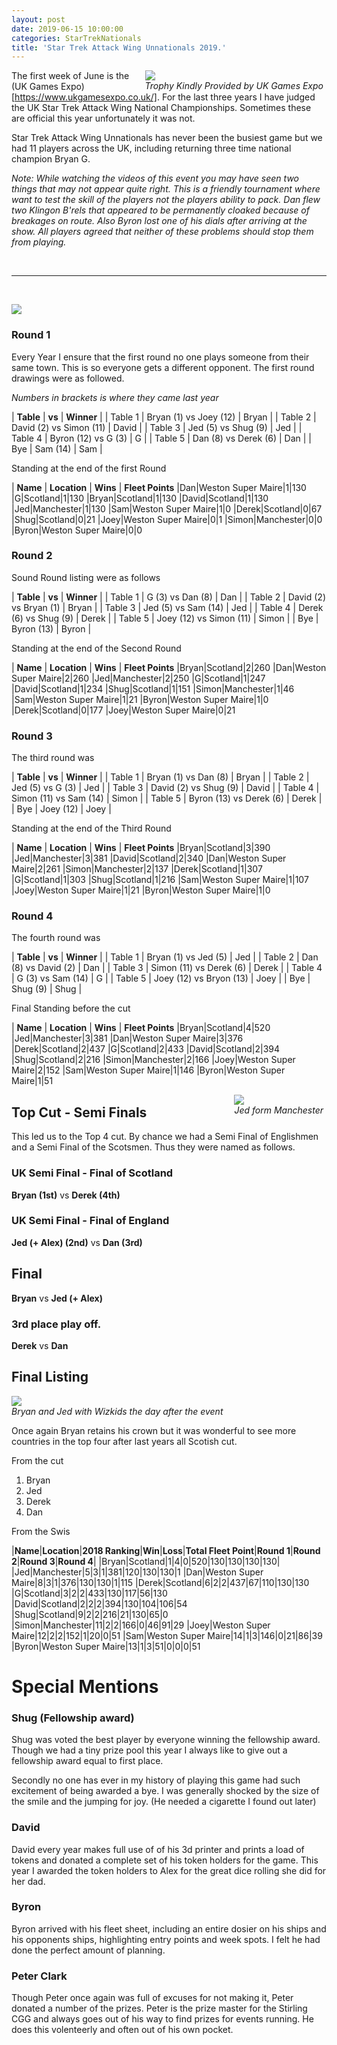 ```yaml
---
layout: post
date: 2019-06-15 10:00:00
categories: StarTrekNationals
title: 'Star Trek Attack Wing Unnationals 2019.'
---
```



<span style="float:right; margin-right:5px; margin-left:5px"> <img src="/images/2019-06-15-staw2.png" /><BR><i>_Trophy Kindly Provided by UK Games Expo_</i></span>


 The first week of June is the (UK Games Expo)[https://www.ukgamesexpo.co.uk/]. For the last three years I have judged the UK Star Trek Attack Wing National Championships. Sometimes these are official this year unfortunately it was not.

 Star Trek Attack Wing Unnationals has never been the busiest game but we had 11 players across the UK, including returning three time national champion Bryan G.


_Note: While watching the videos of this event you may have seen two things that may not appear quite right. This is a friendly tournament where want to test the skill of the players not the players ability to pack. Dan flew two Klingon B'rels that appeared to be permanently cloaked because of breakages on route. Also Byron lost one of his dials after arriving at the show. All players agreed that neither of these problems should stop them from playing._


<br/>
<hr/>
<br/>

![](/images/2019-06-15-staw3.png)
### Round 1

Every Year I ensure that the first round no one plays someone from their same town. This is so everyone gets a different opponent. The first round drawings were as followed.

*Numbers in brackets is where they came last year*

| **Table** | **vs** | **Winner** |
| Table 1 | Bryan (1) vs Joey (12) | Bryan |
| Table 2 | David (2) vs Simon (11) | David |
| Table 3   |  Jed (5) vs Shug (9) | Jed |
| Table 4   | Byron (12) vs G (3)  | G |
| Table 5   |  Dan (8) vs Derek (6)  | Dan |
| Bye   |  Sam (14) | Sam |




Standing at the end of the first Round

| **Name** |	**Location** |	**Wins** | **Fleet Points**
|Dan|Weston Super Maire|1|130
|G|Scotland|1|130
|Bryan|Scotland|1|130
|David|Scotland|1|130
|Jed|Manchester|1|130
|Sam|Weston Super Maire|1|0
|Derek|Scotland|0|67
|Shug|Scotland|0|21
|Joey|Weston Super Maire|0|1
|Simon|Manchester|0|0
|Byron|Weston Super Maire|0|0

### Round 2

Sound Round listing were as follows

| **Table** | **vs** | **Winner** |
| Table 1 | G (3) vs Dan (8) | Dan |
| Table 2 | David (2) vs Bryan (1) | Bryan |
| Table 3   |  Jed (5) vs Sam (14) | Jed |
| Table 4   | Derek (6) vs Shug (9)  | Derek |
| Table 5   |  Joey (12) vs Simon (11)  | Simon |
| Bye   |  Byron (13) | Byron |




Standing at the end of the Second Round

| **Name** |	**Location** |	**Wins** | **Fleet Points**
|Bryan|Scotland|2|260
|Dan|Weston Super Maire|2|260
|Jed|Manchester|2|250
|G|Scotland|1|247
|David|Scotland|1|234
|Shug|Scotland|1|151
|Simon|Manchester|1|46
|Sam|Weston Super Maire|1|21
|Byron|Weston Super Maire|1|0
|Derek|Scotland|0|177
|Joey|Weston Super Maire|0|21

### Round 3

The third round was

| **Table** | **vs** | **Winner** |
| Table 1 | Bryan (1) vs Dan (8) | Bryan |
| Table 2 | Jed (5) vs G (3) | Jed |
| Table 3   |  David (2) vs Shug (9) | David |
| Table 4   | Simon (11) vs Sam (14)  | Simon |
| Table 5   |  Byron (13) vs Derek (6)  | Derek |
| Bye   |  Joey (12) | Joey |



Standing at the end of the Third Round

| **Name** |	**Location** |	**Wins** | **Fleet Points**
|Bryan|Scotland|3|390
|Jed|Manchester|3|381
|David|Scotland|2|340
|Dan|Weston Super Maire|2|261
|Simon|Manchester|2|137
|Derek|Scotland|1|307
|G|Scotland|1|303
|Shug|Scotland|1|216
|Sam|Weston Super Maire|1|107
|Joey|Weston Super Maire|1|21
|Byron|Weston Super Maire|1|0


### Round 4

The fourth round was

| **Table** | **vs** | **Winner** |
| Table 1 | Bryan (1) vs Jed (5) | Jed |
| Table 2 | Dan (8) vs David (2) | Dan |
| Table 3   |  Simon (11) vs Derek (6) | Derek |
| Table 4   | G (3) vs Sam (14)  | G |
| Table 5   |  Joey (12) vs Bryon (13)  | Joey |
| Bye   |  Shug (9) | Shug |




Final Standing before the cut

| **Name** |	**Location** |	**Wins** | **Fleet Points**
|Bryan|Scotland|4|520
|Jed|Manchester|3|381
|Dan|Weston Super Maire|3|376
|Derek|Scotland|2|437
|G|Scotland|2|433
|David|Scotland|2|394
|Shug|Scotland|2|216
|Simon|Manchester|2|166
|Joey|Weston Super Maire|2|152
|Sam|Weston Super Maire|1|146
|Byron|Weston Super Maire|1|51


<span style="float:right; margin-right:5px; margin-left:5px"> <img src="/images/2019-06-15-staw1.png" /><BR><i>Jed form Manchester</i></span>

## Top Cut - Semi Finals

This led us to the Top 4 cut. By chance we had a Semi Final of Englishmen and a Semi Final of the Scotsmen. Thus they were named as follows.

### UK Semi Final - Final of Scotland

**Bryan (1st)** vs **Derek (4th)**


### UK Semi Final - Final of England

**Jed (+ Alex) (2nd)** vs **Dan (3rd)**

## Final

**Bryan** vs **Jed (+ Alex)**


### 3rd place play off.

**Derek** vs **Dan**

## Final Listing

![](/images/2019-06-15-stawwk.JPG)
<br>
*Bryan and Jed with Wizkids the day after the event*


Once again Bryan retains his crown but it was wonderful to see more countries in the top four after last years all Scotish cut.

From the cut
1. Bryan
2. Jed
3. Derek
4. Dan

From the Swis

|**Name**|**Location**|**2018 Ranking**|**Win**|**Loss**|**Total Fleet Point**|**Round 1**|**Round 2**|**Round 3**|**Round 4**|
|Bryan|Scotland|1|4|0|520|130|130|130|130|
|Jed|Manchester|5|3|1|381|120|130|130|1
|Dan|Weston Super Maire|8|3|1|376|130|130|1|115
|Derek|Scotland|6|2|2|437|67|110|130|130
|G|Scotland|3|2|2|433|130|117|56|130
|David|Scotland|2|2|2|394|130|104|106|54
|Shug|Scotland|9|2|2|216|21|130|65|0
|Simon|Manchester|11|2|2|166|0|46|91|29
|Joey|Weston Super Maire|12|2|2|152|1|20|0|51
|Sam|Weston Super Maire|14|1|3|146|0|21|86|39
|Byron|Weston Super Maire|13|1|3|51|0|0|0|51

# Special Mentions

### Shug (Fellowship award)

Shug was voted the best player by everyone winning the fellowship award. Though we had a tiny prize pool this year I always like to give out a fellowship award equal to first place.

Secondly no one has ever in my history of playing this game had such excitement of being awarded a bye. I was generally shocked by the size of the smile and the jumping for joy. (He needed a cigarette I found out later)

### David

David every year makes full use of of his 3d printer and prints a load of tokens and donated a complete set of his token holders for the game. This year I awarded the token holders to Alex for the great dice rolling she did for her dad.

### Byron

Byron arrived with his fleet sheet, including an entire dosier on his ships and his opponents ships, highlighting entry points and week spots. I felt he had done the perfect amount of planning.

### Peter Clark

Though Peter once again was full of excuses for not making it, Peter  donated a number of the prizes. Peter is the prize master for the Stirling CGG and always goes out of his way to find prizes for events running. He does this volenteerly and often out of his own pocket.
